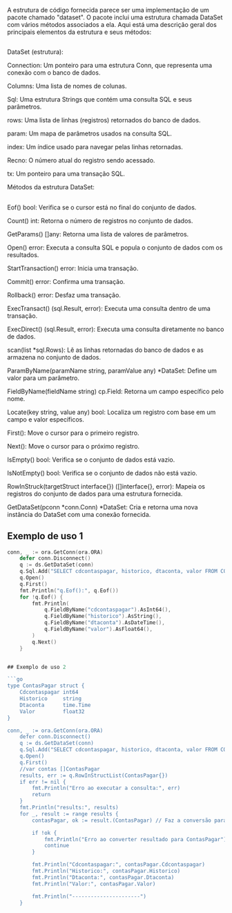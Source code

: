 A estrutura de código fornecida parece ser uma implementação de um pacote chamado "dataset". O pacote inclui uma estrutura chamada DataSet com vários métodos associados a ela. Aqui está uma descrição geral dos principais elementos da estrutura e seus métodos:
## 
DataSet (estrutura):

Connection: Um ponteiro para uma estrutura Conn, que representa uma conexão com o banco de dados.

Columns: Uma lista de nomes de colunas.

Sql: Uma estrutura Strings que contém uma consulta SQL e seus parâmetros.

rows: Uma lista de linhas (registros) retornados do banco de dados.

param: Um mapa de parâmetros usados na consulta SQL.

index: Um índice usado para navegar pelas linhas retornadas.

Recno: O número atual do registro sendo acessado.

tx: Um ponteiro para uma transação SQL.

Métodos da estrutura DataSet:
## 
Eof() bool: Verifica se o cursor está no final do conjunto de dados.

Count() int: Retorna o número de registros no conjunto de dados.

GetParams() []any: Retorna uma lista de valores de parâmetros.

Open() error: Executa a consulta SQL e popula o conjunto de dados com os resultados.

StartTransaction() error: Inicia uma transação.

Commit() error: Confirma uma transação.

Rollback() error: Desfaz uma transação.

ExecTransact() (sql.Result, error): Executa uma consulta dentro de uma transação.

ExecDirect() (sql.Result, error): Executa uma consulta diretamente no banco de dados.

scan(list *sql.Rows): Lê as linhas retornadas do banco de dados e as armazena no conjunto de dados.

ParamByName(paramName string, paramValue any) *DataSet: Define um valor para um parâmetro.

FieldByName(fieldName string) cp.Field: Retorna um campo específico pelo nome.

Locate(key string, value any) bool: Localiza um registro com base em um campo e valor específicos.

First(): Move o cursor para o primeiro registro.

Next(): Move o cursor para o próximo registro.

IsEmpty() bool: Verifica se o conjunto de dados está vazio.

IsNotEmpty() bool: Verifica se o conjunto de dados não está vazio.

RowInStruck(targetStruct interface{}) ([]interface{}, error): Mapeia os registros do conjunto de dados para uma estrutura fornecida.

GetDataSet(pconn *conn.Conn) *DataSet: Cria e retorna uma nova instância do DataSet com uma conexão fornecida.

## Exemplo de uso 1

```go
conn, _ := ora.GetConn(ora.ORA)
	defer conn.Disconnect()
	q := ds.GetDataSet(conn)
	q.Sql.Add("SELECT cdcontaspagar, historico, dtaconta, valor FROM CONTASPAGAR where rownum <= 10")
	q.Open()
	q.First()
	fmt.Println("q.Eof():", q.Eof())
	for !q.Eof() {
		fmt.Println(
			q.FieldByName("cdcontaspagar").AsInt64(),
			q.FieldByName("historico").AsString(),
			q.FieldByName("dtaconta").AsDateTime(),
			q.FieldByName("valor").AsFloat64(),
		)
		q.Next()
	}


## Exemplo de uso 2

```go
type ContasPagar struct {
	Cdcontaspagar int64
	Historico     string
	Dtaconta      time.Time
	Valor         float32
}

conn, _ := ora.GetConn(ora.ORA)
	defer conn.Disconnect()
	q := ds.GetDataSet(conn)
	q.Sql.Add("SELECT cdcontaspagar, historico, dtaconta, valor FROM CONTASPAGAR where rownum <= 10")
	q.Open()
	q.First()
	//var contas []ContasPagar
	results, err := q.RowInStructList(ContasPagar{})
	if err != nil {
		fmt.Println("Erro ao executar a consulta:", err)
		return
	}
	fmt.Println("results:", results)
	for _, result := range results {
		contasPagar, ok := result.(ContasPagar) // Faz a conversão para o tipo correto

		if !ok {
			fmt.Println("Erro ao converter resultado para ContasPagar")
			continue
		}

		fmt.Println("Cdcontaspagar:", contasPagar.Cdcontaspagar)
		fmt.Println("Historico:", contasPagar.Historico)
		fmt.Println("Dtaconta:", contasPagar.Dtaconta)
		fmt.Println("Valor:", contasPagar.Valor)

		fmt.Println("----------------------")
	}
